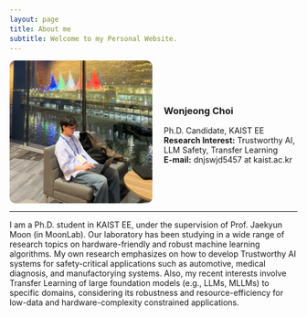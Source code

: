```yaml
---
layout: page
title: About me
subtitle: Welcome to my Personal Website.
---
```


<div style="display: flex; align-items: center; gap: 20px;">
  <img src="/assets/img/aboutme.jpg" width="250" height="250" style="border-radius: 10px;">

  <div>
    <h3><strong>Wonjeong Choi</strong></h3>
    <p>Ph.D. Candidate, KAIST EE<br>
    <strong>Research Interest:</strong> Trustworthy AI, LLM Safety, Transfer Learning<br>
    <strong>E-mail:</strong> dnjswjd5457 at kaist.ac.kr</p>
  </div>
</div>

---

I am a Ph.D. student in KAIST EE, under the supervision of Prof. Jaekyun Moon (in MoonLab). Our laboratory has been studying in a wide range of research topics on hardware-friendly and robust machine learning algorithms. My own research emphasizes on how to develop Trustworthy AI systems for safety-critical applications such as automotive, medical diagnosis, and manufactorying systems. Also, my recent interests involve Transfer Learning of large foundation models (e.g., LLMs, MLLMs) to specific domains, considering its robustness and resource-efficiency for low-data and hardware-complexity constrained applications. 

